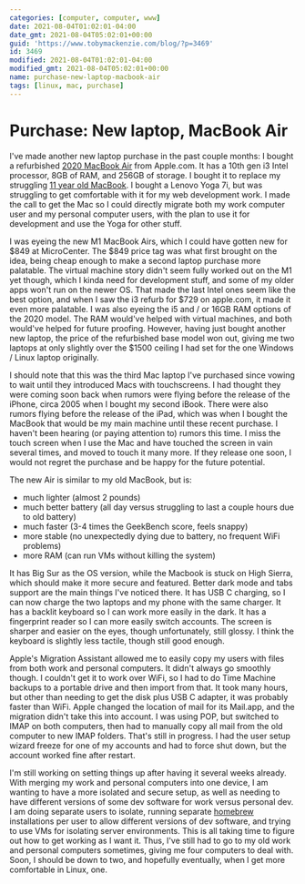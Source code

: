 ```yaml
---
categories: [computer, computer, www]
date: 2021-08-04T01:02:01-04:00
date_gmt: 2021-08-04T05:02:01+00:00
guid: 'https://www.tobymackenzie.com/blog/?p=3469'
id: 3469
modified: 2021-08-04T01:02:01-04:00
modified_gmt: 2021-08-04T05:02:01+00:00
name: purchase-new-laptop-macbook-air
tags: [linux, mac, purchase]
---
```


Purchase: New laptop, MacBook Air
=================================

I've made another new laptop purchase in the past couple months:  I bought a refurbished [2020 MacBook Air](https://everymac.com/systems/apple/macbook-air/specs/macbook-air-core-i3-1.1-dual-core-13-retina-display-2020-scissor-specs.html) from Apple.com.  It has a 10th gen i3 Intel processor, 8GB of RAM, and 256GB of storage.  I bought it to replace my struggling [11 year old MacBook](https://everymac.com/systems/apple/macbook/specs/macbook-core-2-duo-2.26-white-13-polycarbonate-unibody-late-2009-specs.html).  I bought a Lenovo Yoga 7i, but was struggling to get comfortable with it for my web development work.  I made the call to get the Mac so I could directly migrate both my work computer user and my personal computer users, with the plan to use it for development and use the Yoga for other stuff.

<!--more-->

I was eyeing the new M1 MacBook Airs, which I could have gotten new for $849 at MicroCenter.  The $849 price tag was what first brought on the idea, being cheap enough to make a second laptop purchase more palatable.  The virtual machine story didn't seem fully worked out on the M1 yet though, which I kinda need for development stuff, and some of my older apps won't run on the newer OS.  That made the last Intel ones seem like the best option, and when I saw the i3 refurb for $729 on apple.com, it made it even more palatable.  I was also eyeing the i5 and / or 16GB RAM options of the 2020 model.  The RAM would've helped with virtual machines, and both would've helped for future proofing.  However, having just bought another new laptop, the price of the refurbished base model won out, giving me two laptops at only slightly over the $1500 ceiling I had set for the one Windows / Linux laptop originally.

I should note that this was the third Mac laptop I've purchased since vowing to wait until they introduced Macs with touchscreens.  I had thought they were coming soon back when rumors were flying before the release of the iPhone, circa 2005 when I bought my second iBook.  There were also rumors flying before the release of the iPad, which was when I bought the MacBook that would be my main machine until these recent purchase.  I haven't been hearing (or paying attention to) rumors this time.  I miss the touch screen when I use the Mac and have touched the screen in vain several times, and moved to touch it many more.  If they release one soon, I would not regret the purchase and be happy for the future potential.

The new Air is similar to my old MacBook, but is:

- much lighter (almost 2 pounds)
- much better battery (all day versus struggling to last a couple hours due to old battery)
- much faster (3-4 times the GeekBench score, feels snappy)
- more stable (no unexpectedly dying due to battery, no frequent WiFi problems)
- more RAM (can run VMs without killing the system)

It has Big Sur as the OS version, while the Macbook is stuck on High Sierra, which should make it more secure and featured.  Better dark mode and tabs support are the main things I've noticed there.  It has USB C charging, so I can now charge the two laptops and my phone with the same charger.  It has a backlit keyboard so I can work more easily in the dark.  It has a fingerprint reader so I can more easily switch accounts.  The screen is sharper and easier on the eyes, though unfortunately, still glossy.  I think the keyboard is slightly less tactile, though still good enough.

Apple's Migration Assistant allowed me to easily copy my users with files from both work and personal computers.  It didn't always go smoothly though.  I couldn't get it to work over WiFi, so I had to do Time Machine backups to a portable drive and then import from that.  It took many hours, but other than needing to get the disk plus USB C adapter, it was probably faster than WiFi.  Apple changed the location of mail for its Mail.app, and the migration didn't take this into account.  I was using POP, but switched to IMAP on both computers, then had to manually copy all mail from the old computer to new IMAP folders.  That's still in progress.  I had the user setup wizard freeze for one of my accounts and had to force shut down, but the account worked fine after restart.

I'm still working on setting things up after having it several weeks already.  With merging my work and personal computers into one device, I am wanting to have a more isolated and secure setup, as well as needing to have different versions of some dev software for work versus personal dev.  I am doing separate users to isolate, running separate [homebrew](https://brew.sh/) installations per user to allow different versions of dev software, and trying to use VMs for isolating server environments.  This is all taking time to figure out how to get working as I want it.  Thus, I've still had to go to my old work and personal computers sometimes, giving me four computers to deal with.  Soon, I should be down to two, and hopefully eventually, when I get more comfortable in Linux, one.
